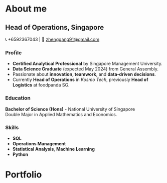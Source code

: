# About me

## Head of Operations, Singapore

📞 +6592367043 | 📧 zhenggang91@gmail.com

### Profile
- **Certified Analytical Professional** by Singapore Management University.
- **Data Science Graduate** (expected May 2024) from General Assembly.
- Passionate about **innovation, teamwork**, and **data-driven decisions**.
- Currently **Head of Operations** in *Kosmo Tech*, previously **Head of Logistics** at foodpanda SG.

### Education

**Bachelor of Science (Hons)** - National University of Singapore  
Double Major in Applied Mathematics and Economics.

### Skills

- **SQL**
- **Operations Management**
- **Statistical Analysis**, **Machine Learning**
- **Python**

# Portfolio
